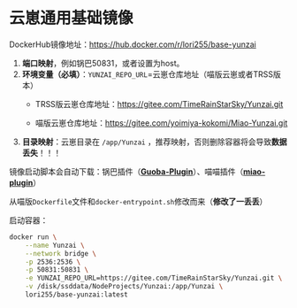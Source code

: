 # 云崽通用基础镜像
DockerHub镜像地址：https://hub.docker.com/r/lori255/base-yunzai

1. **端口映射**，例如锅巴50831，或者设置为host。
2. **环境变量（必填）**：`YUNZAI_REPO_URL`=云崽仓库地址（喵版云崽或者TRSS版本）
   - TRSS版云崽仓库地址：https://gitee.com/TimeRainStarSky/Yunzai.git

   - 喵版云崽仓库地址：https://gitee.com/yoimiya-kokomi/Miao-Yunzai.git
3. **目录映射**：云崽目录在 `/app/Yunzai` ，推荐映射，否则删除容器将会导致**数据丢失**！！！

镜像启动脚本会自动下载：锅巴插件（**[Guoba-Plugin](https://gitee.com/guoba-yunzai/guoba-plugin)**）、喵喵插件（**[miao-plugin](https://gitee.com/yoimiya-kokomi/miao-plugin)**）

从喵版`Dockerfile`文件和`docker-entrypoint.sh`修改而来（**修改了一丢丢**）

启动容器：

```bash
docker run \
    --name Yunzai \
    --network bridge \
    -p 2536:2536 \
    -p 50831:50831 \
    -e YUNZAI_REPO_URL=https://gitee.com/TimeRainStarSky/Yunzai.git \
    -v /disk/ssddata/NodeProjects/Yunzai:/app/Yunzai \
    lori255/base-yunzai:latest
```

